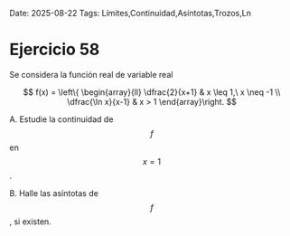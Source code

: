 Date: 2025-08-22
Tags: Límites,Continuidad,Asíntotas,Trozos,Ln

# Ejercicio 58

 
  Se considera la función real de variable real



  
$$
  f(x) = \left\{ \begin{array}{ll}
 \dfrac{2}{x+1} &  x \leq 1,\ x \neq -1 \\
 \dfrac{\ln x}{x-1} &  x > 1
\end{array}\right.
$$

A.    Estudie la continuidad de  $$ f$$   en  $$ x=1$$  .



    
B.    Halle las asíntotas de  $$ f$$  , si existen.



  
